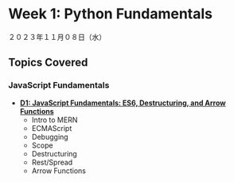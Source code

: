 # Week 1: Python Fundamentals

２０２３年１１月０８日（水）

## Topics Covered

### **JavaScript Fundamentals**

- **[D1: JavaScript Fundamentals: ES6, Destructuring, and Arrow Functions](D1-ES6_Desctructuring_ArrowFunctions/)**
    - Intro to MERN
    - ECMAScript
    - Debugging
    - Scope
    - Destructuring
    - Rest/Spread
    - Arrow Functions